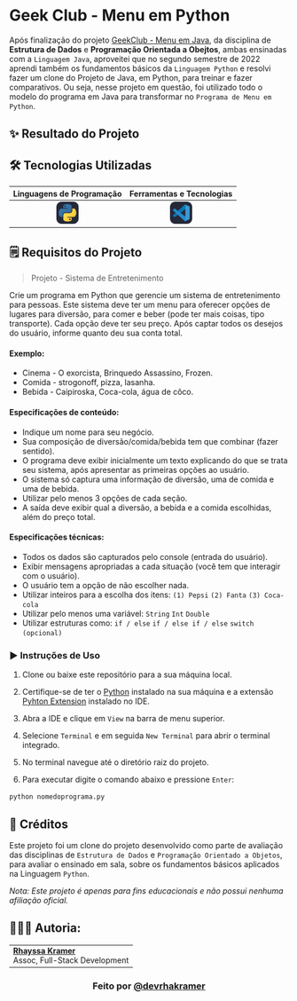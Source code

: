 # Geek Club - Menu em Python

Após finalização do projeto [GeekClub - Menu em Java](https://github.com/rhayssakramer/GeekClub-Java.git), da disciplina de **Estrutura de Dados** e **Programação Orientada a Obejtos**, ambas ensinadas com a `Linguagem Java`, aproveitei que no segundo semestre de 2022 aprendi também os fundamentos básicos da `Linguagem Python` e resolvi fazer um clone do Projeto de Java, em Python, para treinar e fazer comparativos. Ou seja, nesse projeto em questão, foi utilizado todo o modelo do programa em Java para transformar no `Programa de Menu em Python`.

## ✨ Resultado do Projeto

## 🛠️ Tecnologias Utilizadas

| Linguagens de Programação | Ferramentas e Tecnologias |
| :-----------------: | :-----------------------: |
| <img height="40" src="https://github.com/rhayssakramer/rhayssakramer/blob/main/assets/icon/Python-Dark.svg"> | <img height="40" src="https://github.com/rhayssakramer/rhayssakramer/blob/main/assets/icon/VSCode-Dark.svg">

## 🗒️ Requisitos do Projeto

> Projeto - Sistema de Entretenimento

Crie um programa em Python que gerencie um sistema de entretenimento para pessoas. Este sistema deve ter um menu para oferecer opções de lugares para diversão, para comer e beber (pode ter mais coisas, tipo transporte). Cada opção deve ter seu preço. Após captar todos os desejos do usuário, informe quanto deu sua conta total.

#### Exemplo:
- Cinema - O exorcista, Brinquedo Assassino, Frozen.
- Comida - strogonoff, pizza, lasanha.
- Bebida - Caipiroska, Coca-cola, água de côco.

#### Especificações de conteúdo:
- Indique um nome para seu negócio.
- Sua composição de diversão/comida/bebida tem que combinar (fazer sentido).
- O programa deve exibir inicialmente um texto explicando do que se trata seu sistema, após apresentar as primeiras opções ao usuário.
- O sistema só captura uma informação de diversão, uma de comida e uma de bebida.
- Utilizar pelo menos 3 opções de cada seção.
- A saída deve exibir qual a diversão, a bebida e a comida escolhidas, além do preço total.

#### Especificações técnicas:
- Todos os dados são capturados pelo console (entrada do usuário).
- Exibir mensagens apropriadas a cada situação (você tem que interagir com o usuário).
- O usuário tem a opção de não escolher nada.
- Utilizar inteiros para a escolha dos itens: 
`(1) Pepsi`
`(2) Fanta`
`(3) Coca-cola`
- Utilizar pelo menos uma variável:
`String`
`Int`
`Double`
- Utilizar estruturas como:
`if / else`
`if / else if / else`
`switch (opcional)`


### ▶️ Instruções de Uso

1. Clone ou baixe este repositório para a sua máquina local.

2. Certifique-se de ter o [Python](https://www.python.org/downloads/) instalado na sua máquina e a extensão [Pyhton Extension](https://code.visualstudio.com/docs/languages/python) instalado no IDE.

3. Abra a IDE e clique em `View` na barra de menu superior.
   
4. Selecione `Terminal` e em seguida `New Terminal` para abrir o terminal integrado.
   
5. No terminal navegue até o diretório raiz do projeto.
   
6. Para executar digite o comando abaixo e pressione `Enter`:
```
python nomedoprograma.py
```
  
## 🔗 Créditos
Este projeto foi um clone do projeto desenvolvido como parte de avaliação das disciplinas de `Estrutura de Dados` e `Programação Orientado a Objetos`, para avaliar o ensinado em sala, sobre os fundamentos básicos aplicados na Linguagem `Python`.

*Nota: Este projeto é apenas para fins educacionais e não possui nenhuma afiliação oficial.*
  
## 👩🏼‍💻 Autoria:
<table style="border=0">
  <tr>
    <td align="left">
      <a href="https://github.com/rhayssakramer">
        <span><b>Rhayssa Kramer</b></span>
      </a>
      <br>
      <span>Assoc, Full-Stack Development</span>
    </td>
  </tr>
</table>

### <div align="center">Feito por <a href="https://github.com/rhayssakramer">@devrhakramer</a></div>
